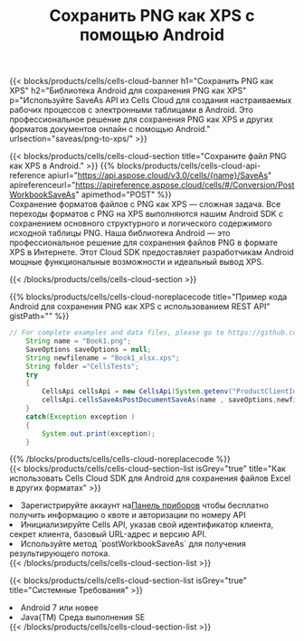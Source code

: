 ﻿---
title:  Сохранить PNG как XPS с помощью Android
description:  Использование Aspose.Cells Cloud SDK для Android для сохранения файла формата PNG как файла формата XPS.
kwords: Excel, Save PNG as XPS, REST, Android
howto: How to save PNG as XPS using Aspose.Cells Cloud Android library.
---
{{< blocks/products/cells/cells-cloud-banner h1="Сохранить PNG как XPS" h2="Библиотека Android для сохранения PNG как XPS" p="Используйте SaveAs API из Cells Cloud для создания настраиваемых рабочих процессов с электронными таблицами в Android. Это профессиональное решение для сохранения PNG как XPS и других форматов документов онлайн с помощью Android." urlsection="saveas/png-to-xps/" >}}

{{< blocks/products/cells/cells-cloud-section title="Сохраните файл PNG как XPS в Android." >}}
{{% blocks/products/cells/cells-cloud-api-reference apiurl="https://api.aspose.cloud/v3.0/cells/{name}/SaveAs" apireferenceurl="https://apireference.aspose.cloud/cells/#/Conversion/PostWorkbookSaveAs" apimethod="POST" %}}
<br/>
Сохранение форматов файлов с PNG как XPS — сложная задача. Все переходы форматов с PNG на XPS выполняются нашим Android SDK с сохранением основного структурного и логического содержимого исходной таблицы PNG. Наша библиотека Android — это профессиональное решение для сохранения файлов PNG в формате XPS в Интернете. Этот Cloud SDK предоставляет разработчикам Android мощные функциональные возможности и идеальный вывод XPS.

{{< /blocks/products/cells/cells-cloud-section >}}

{{% blocks/products/cells/cells-cloud-noreplacecode title="Пример кода Android для сохранения PNG как XPS с использованием REST API" gistPath="" %}}
  
```java
// For complete examples and data files, please go to https://github.com/aspose-cells-cloud/aspose-cells-cloud-android/
    String name = "Book1.png";
    SaveOptions saveOptions = null;
    String newfilename = "Book1_xlsx.xps";
    String folder ="CellsTests";
    try
    {
        CellsApi cellsApi = new CellsApi(System.getenv("ProductClientId"), System.getenv("ProductClientSecret"));
        cellsApi.cellsSaveAsPostDocumentSaveAs(name , saveOptions,newfilename,false,false,folder,null,null,null,true);                       
    }
    catch(Exception exception )
    {
        System.out.print(exception);
    }
```
  
{{% /blocks/products/cells/cells-cloud-noreplacecode %}}
<br/>
{{< blocks/products/cells/cells-cloud-section-list isGrey="true" title="Как использовать Cells Cloud SDK для Android для сохранения файлов Excel в других форматах" >}}
<li> Зарегистрируйте аккаунт на<a href="https://dashboard.aspose.cloud/">Панель приборов</a> чтобы бесплатно получить информацию о квоте и авторизации по номеру API</li>
<li>Инициализируйте Cells API, указав свой идентификатор клиента, секрет клиента, базовый URL-адрес и версию API.</li>
<li>Используйте метод `postWorkbookSaveAs` для получения результирующего потока.</li>
{{< /blocks/products/cells/cells-cloud-section-list >}}

{{< blocks/products/cells/cells-cloud-section-list isGrey="true" title="Системные Требования" >}}
<li>Android 7 или новее</li>
<li>Java(TM) Среда выполнения SE</li>
{{< /blocks/products/cells/cells-cloud-section-list >}}
